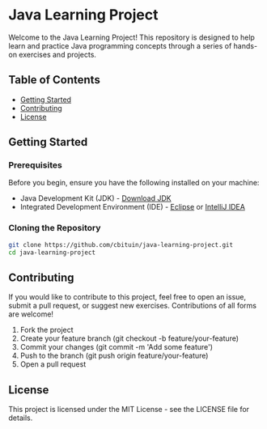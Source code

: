 # Java Learning Project

Welcome to the Java Learning Project! This repository is designed to help learn and practice Java programming concepts through a series of hands-on exercises and projects.

## Table of Contents
- [Getting Started](#getting-started)
- [Contributing](#contributing)
- [License](#license)

## Getting Started

### Prerequisites
Before you begin, ensure you have the following installed on your machine:
- Java Development Kit (JDK) - [Download JDK](https://www.oracle.com/java/technologies/javase-downloads.html)
- Integrated Development Environment (IDE) - [Eclipse](https://www.eclipse.org/downloads/) or [IntelliJ IDEA](https://www.jetbrains.com/idea/download/)

### Cloning the Repository
```bash
git clone https://github.com/cbituin/java-learning-project.git
cd java-learning-project
```

## Contributing
If you would like to contribute to this project, feel free to open an issue, submit a pull request, or suggest new exercises. Contributions of all forms are welcome!

1. Fork the project
2. Create your feature branch (git checkout -b feature/your-feature)
3. Commit your changes (git commit -m 'Add some feature')
4. Push to the branch (git push origin feature/your-feature)
5. Open a pull request

## License
This project is licensed under the MIT License - see the LICENSE file for details.